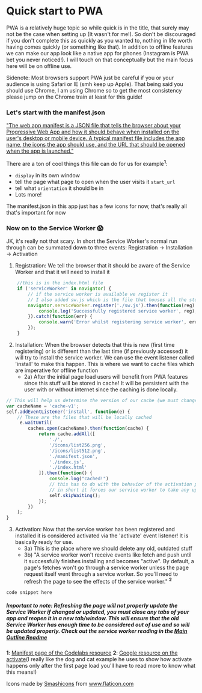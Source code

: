 # Quick start to PWA 

PWA is a relatively huge topic so while quick is in the title, that surely may not be the case when setting up (It wasn't for me!). So don't be discouraged if you don't complete this as quickly as you wanted to, nothing in life worth having comes quickly (or something like that). In addition to offline features we can make our app look like a native app for phones (Instagram is PWA bet you never noticed!). I will touch on that conceptually but the main focus here will be on offline use.

Sidenote: Most browsers support PWA just be careful if you or your audience is using Safari or IE (smh keep up Apple). That being said you should use Chrome, I am using Chrome so to get the most consistency please jump on the Chrome train at least for this guide!

### Let's start with the manifest.json

["The web app manifest is a JSON file that tells the browser about your Progressive Web App and how it should behave when installed on the user's desktop or mobile device. A typical manifest file includes the app name, the icons the app should use, and the URL that should be opened when the app is launched."](https://web.dev/add-manifest/ "The first reading in the list of sources also mentions this!")

There are a ton of cool things this file can do for us for example<sup><strong>1</strong></sup>:

- ```display``` in its own window
- tell the page what page to open when the user visits it ```start_url```
- tell what ```orientation``` it should be in
- Lots more!

The manifest.json in this app just has a few icons for now, that's really all that's important for now



### Now on to the Service Worker 😱

JK, it's really not that scary. In short the Service Worker's normal run through can be summated down to three events: Registration -> Installation -> Activation

1) Registration: We tell the browser that it should be aware of the Service Worker and that it will need to install it

```js
    //this is in the index.html file
    if ('serviceWorker' in navigator) {
        // if the service worker is available we register it
        // I also added sw.js which is the file that houses all the stuff for my service worker
        navigator.serviceWorker.register('./sw.js').then(function(reg) {
            console.log('Successfully registered service worker', reg);
        }).catch(function(err) {
            console.warn('Error whilst registering service worker', err);
        });
    }
```

2) Installation: When the browser detects that this is new (first time registering) or is different than the last time (if previously accessed) it will try to install the service worker. We can use the event listener called 'install' to make this happen. This is where we want to cache files which are imperative for offline function
    - 2a) After the initial page load users will benefit from PWA features since this stuff will be stored in cache! It will be persistent with the user with or without internet since the caching is done locally.

```js
// This will help us determine the version of our cache (we must change this if anything updates)
var cacheName = 'cache-v1';
self.addEventListener('install', function(e) {
    // These are the files that will be locally cached
     e.waitUntil(
        caches.open(cacheName).then(function(cache) {
            return cache.addAll([
                './',
                '/icons/list256.png',
                '/icons/list512.png',
                './manifest.json',
                './index.js',
                './index.html'
            ]).then(function() {
                console.log("cached!")
                // this has to do with the behavior of the activation phase of service worker life cycle's check out source 2 at the bottom of this page!
                // in short it forces our service worker to take any updates more quickly, essentially allowing us to use a newer version of our service worker the moment the page is accessed (Otherwise you would have to close all instances of the page and then open it again to see new changes)
                self.skipWaiting();
            });
        })
    );
}
```

 3) Activation: Now that the service worker has been registered and installed it is considered activated via the 'activate' event listener! It is basically ready for use.
    - 3a) This is the place where we should delete any old, outdated stuff
    - 3b) "A service worker won't receive events like fetch and push until it successfully finishes installing and becomes "active". By default, a page's fetches won't go through a service worker unless the page request itself went through a service worker. So you'll need to refresh the page to see the effects of the service worker." <sup><strong>2</strong></sup>

```code snippet here```

##### Important to note: Refreshing the page will not properly update the Service Worker if changed or updated, you must close any tabs of your app and reopen it in a new tab/window. This will ensure that the old Service Worker has enough time to be considered out of use and so will be updated properly. Check out the service worker reading in the [Main Outline Readme](../readme.md)



<strong>1</strong>: [Manifest page of the Codelabs resource](https://codelabs.developers.google.com/codelabs/your-first-pwapp/#3 "Citing resources my English teachers would be proud")
<strong>2</strong>: [Google resource on the activate](https://developers.google.com/web/fundamentals/primers/service-workers/lifecycle "This can be confusing but don't get caught up in the details too much")(I really like the dog and cat example he uses to show how activate happens only after the first page load you'll have to read more to know what this means!)

Icons made by <a href="https://www.flaticon.com/authors/smashicons" title="Smashicons">Smashicons</a> from <a href="https://www.flaticon.com/" title="Flaticon"> www.flaticon.com</a> 

